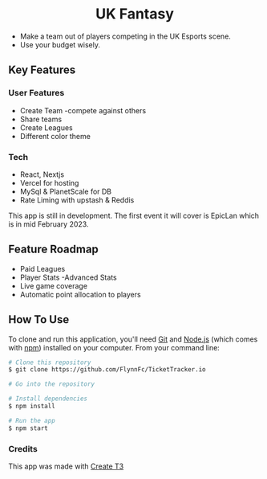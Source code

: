 
<h1 align="center">
  UK Fantasy
</h1>

* Make a team out of players competing in the UK Esports scene.
* Use your budget wisely.

## Key Features

### User Features
* Create Team
  -compete against others
* Share teams
* Create Leagues
* Different color theme

### Tech
* React, Nextjs
* Vercel for hosting
* MySql & PlanetScale for DB
* Rate Liming with upstash & Reddis

This app is still in development. The first event it will cover is EpicLan which is in mid February 2023.

## Feature Roadmap

* Paid Leagues
* Player Stats
 -Advanced Stats
* Live game coverage
* Automatic point allocation to players




## How To Use

To clone and run this application, you'll need [Git](https://git-scm.com) and [Node.js](https://nodejs.org/en/download/) (which comes with [npm](http://npmjs.com)) installed on your computer. From your command line:

```bash
# Clone this repository
$ git clone https://github.com/FlynnFc/TicketTracker.io

# Go into the repository

# Install dependencies
$ npm install

# Run the app
$ npm start
```

### Credits

This app was made with [Create T3](https://create.t3.gg/)

